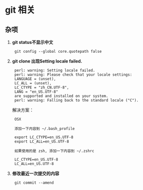 # git 相关

##  杂项

1. **git status不显示中文**
    
		git config --global core.quotepath false
				
2. **git clone 出现Setting locale failed.**
	
		perl: warning: Setting locale failed.
		perl: warning: Please check that your locale settings:
		LANGUAGE = (unset),
		LC_ALL = (unset),
		LC_CTYPE = "zh_CN.UTF-8",
		LANG = "en_US.UTF-8"
   		are supported and installed on your system.
		perl: warning: Falling back to the standard locale ("C").
		
	解决方案：
	
		OSX
		
		添加一下内容到 ~/.bash_profile
		
		export LC_CTYPE=en_US.UTF-8
		export LC_ALL=en_US.UTF-8
		
		如果使用的是 zsh, 添加一下内容到 ~/.zshrc
		
		LC_CTYPE=en_US.UTF-8
		LC_ALL=en_US.UTF-8
		
3. **修改最近一次提交的内容**

		git commit --amend




